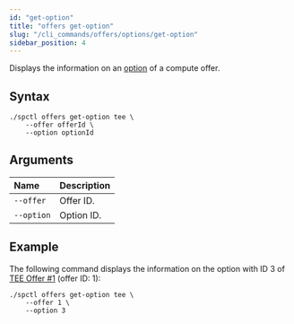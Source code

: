 ```yaml
---
id: "get-option"
title: "offers get-option"
slug: "/cli_commands/offers/options/get-option"
sidebar_position: 4
---
```


Displays the information on an [option](/developers/fundamentals/slots) of a compute offer.

## Syntax

```
./spctl offers get-option tee \
    --offer offerId \
    --option optionId
```

## Arguments

| **Name** | **Description** |
| :- | :- |
| `--offer` | Offer ID. |
| `--option` | Option ID. |

## Example

The following command displays the information on the option with ID 3 of [TEE Offer #1](https://marketplace.superprotocol.com/compute?offerId=1) (offer ID: 1):

```
./spctl offers get-option tee \
    --offer 1 \
    --option 3
```